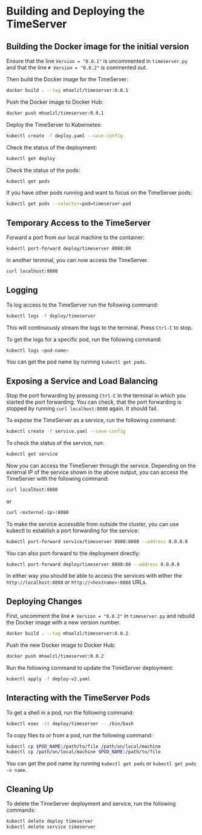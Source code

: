 # Building and Deploying the TimeServer

## Building the Docker image for the initial version

Ensure that the line `Version = "0.0.1"` is uncommented in `timeserver.py` and
that the line `# Version = "0.0.2"` is commented out.

Then build the Docker image for the TimeServer:

```bash
docker build . --tag mhoelzl/timeserver:0.0.1
```

Push the Docker image to Docker Hub:

```bash
docker push mhoelzl/timeserver:0.0.1
```

Deploy the TimeServer to Kubernetes:

```bash
kubectl create -f deploy.yaml --save-config
```

Check the status of the deployment:

```bash
kubectl get deploy
```

Check the status of the pods:

```bash
kubectl get pods
```

If you have other pods running and want to focus on the TimeServer pods:

```bash
kubectl get pods --selector=pod=timeserver-pod
```

## Temporary Access to the TimeServer

Forward a port from our local machine to the container:

```bash
kubectl port-forward deploy/timeserver 8080:80
```

In another terminal, you can now access the TimeServer.

```bash
curl localhost:8080
```

## Logging

To log access to the TimeServer run the following command:

```bash
kubectl logs -f deploy/timeserver
```

This will continuously stream the logs to the terminal. Press `Ctrl-C` to stop.

To get the logs for a specific pod, run the following command:

```bash
kubectl logs <pod-name>
```

You can get the pod name by running `kubectl get pods`.

## Exposing a Service and Load Balancing

Stop the port forwarding by pressing `Ctrl-C` in the terminal in which you
started the port forwarding. You can check, that the port forwarding is stopped
by running `curl localhost:8080` again. It should fail.

To expose the TimeServer as a service, run the following command:

```bash
kubectl create -f service.yaml --save-config
```

To check the status of the service, run:

```bash
kubectl get service
```

Now you can access the TimeServer through the service. Depending on the external
IP of the service shown in the above output, you can access the TimeServer with
the following command:

```bash
curl localhost:8080
```

or

```bash
curl <external-ip>:8080
```

To make the service accessible from outside the cluster, you can use kubectl to
establish a port forwarding for the service:

```bash
kubectl port-forward service/timeserver 8888:8080 --address 0.0.0.0
```

You can also port-forward to the deployment directly:

```bash
kubectl port-forward deploy/timeserver 8888:80 --address 0.0.0.0
```

In either way you should be able to access the services with either the
`http://localhost:8888` or `http://<hostname>:8888` URLs.

## Deploying Changes

First, uncomment the line `# Version = "0.0.2"` in `timeserver.py` and rebuild
the Docker image with a new version number.

```bash
docker build . --tag mhoelzl/timeserver:0.0.2
```

Push the new Docker image to Docker Hub:

```bash
docker push mhoelzl/timeserver:0.0.2
```

Run the following command to update the TimeServer deployment:

```bash
kubectl apply -f deploy-v2.yaml
```

## Interacting with the TimeServer Pods

To get a shell in a pod, run the following command:

```bash
kubectl exec -it deploy/timeserver -- /bin/bash
```

To copy files to or from a pod, run the following command:

```bash
kubectl cp $POD_NAME:/path/to/file /path/on/local/machine
kubectl cp /path/on/local/machine $POD_NAME:/path/to/file
```

You can get the pod name by running `kubectl get pods` or `kubectl get pods -o
name`.

## Cleaning Up

To delete the TimeServer deployment and service, run the following commands:

```bash
kubectl delete deploy timeserver
kubectl delete service timeserver
```
